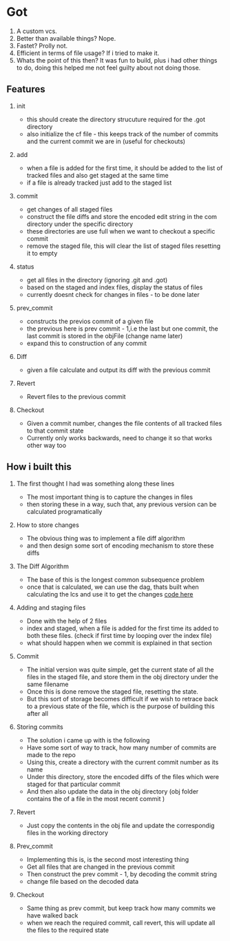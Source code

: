 # Got

1. A custom vcs.
2. Better than available things? Nope.
3. Fastet? Prolly not.
4. Efficient in terms of file usage? If i tried to make it.
5. Whats the point of this then? It was fun to build, plus i had other things to do, doing this helped me not feel guilty about not doing those.

## Features 

1. init
    - this should create the directory strucuture required for the .got directory
    - also initialize the cf file - this keeps track of the number of commits and the current commit we are in (useful for checkouts)

2. add
    - when a file is added for the first time, it should be added to the list of tracked files and also get staged at the same time
    - if a file is already tracked just add to the staged list

3. commit
    - get changes of all staged files
    - construct the file diffs and store the encoded edit string in the com directory under the 
    specific directory
    - these directories are use full when we want to checkout a specific commit
    - remove the staged file, this will clear the list of staged files resetting it to empty

4. status
    - get all files in the directory (ignoring .git and .got)
    - based on the staged and index files, display the status of files
    - currently doesnt check for changes in files - to be done later

5. prev_commit
    - constructs the previos commit of a given file
    - the previous here is prev commit - 1,i.e the last but one commit, the last commit is stored in the objFile (change name later)
    - expand this to construction of any commit

6. Diff
    - given a file calculate and output its diff with the previous commit

7. Revert
    - Revert files to the previous commit

8. Checkout
    - Given a commit number, changes the file contents of all tracked files to that commit state
    - Currently only works backwards, need to change it so that works other way too 
    

## How i built this

1. The first thought I had was something along these lines
    - The most important thing is to capture the changes in files
    - then storing these in a way, such that, any previous version can be calculated programatically

2. How to store changes
    - The obvious thing was to implement a file diff algorithm
    - and then design some sort of encoding mechanism to store these diffs

3. The Diff Algorithm
    - The base of this is the longest common subsequence problem
    - once that is calculated, we can use the dag, thats built when calculating the lcs and use it to get the changes [code here]("lib/diff.go")

4. Adding and staging files
    - Done with the help of 2 files
    - index and staged, when a file is added for the first time its added to both these files. (check if first time by looping over the index file)
    - what should happen when we commit is explained in that section

5. Commit
    - The initial version was quite simple, get the current state of all the files in the staged file, and store them in the obj directory under the same filename
    - Once this is done remove the staged file, resetting the state.
    - But this sort of storage becomes difficult if we wish to retrace back to a previous state of the file, which is the purpose of building this after all

6. Storing commits
    - The solution i came up with is the following
    - Have some sort of way to track, how many number of commits are made to the repo
    - Using this, create a directory with the current commit number as its name
    - Under this directory, store the encoded diffs of the files which were staged for that particular commit
    - And then also update the data in the obj directory (obj folder contains the of a file in the most recent commit )

5. Revert
    - Just copy the contents in the obj file and update the correspondig files in the working directory

6. Prev_commit
    - Implementing this is, is the second most interesting thing
    - Get all files that are changed in the previous commit
    - Then construct the prev commit - 1, by decoding the commit string
    - change file based on the decoded data

7. Checkout
    - Same thing as prev commit, but keep track how many commits we have walked back
    - when we reach the required commit, call revert, this will update all the files to the required state
